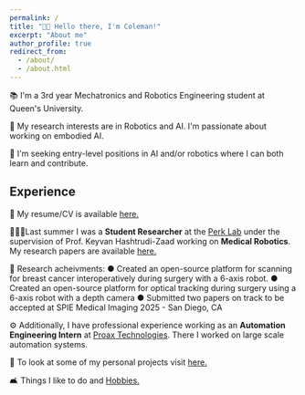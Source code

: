```yaml
---
permalink: /
title: "👋🏼 Hello there, I'm Coleman!"
excerpt: "About me"
author_profile: true
redirect_from: 
  - /about/
  - /about.html
---
```


📚 I'm a 3rd year Mechatronics and Robotics Engineering student at Queen's University.

🔬 My research interests are in Robotics and AI. I'm passionate about working on embodied AI.

💼  I'm seeking entry-level positions in AI and/or robotics where I can both learn and contribute.


## Experience

📜 My resume/CV is available [here.](https://colemanfarv.github.io/ColemanFarvolden.github.io/files/Resume.pdf)

👨🏻‍🔬Last summer I was a **Student Researcher** at the [Perk Lab](https://labs.cs.queensu.ca/perklab/) under the supervision of Prof. Keyvan Hashtrudi-Zaad working on **Medical Robotics**. My research papers are available [here.](https://colemanfarv.github.io/ColemanFarvolden.github.io/publications/) 

🤖 Research acheivments:
● Created an open-source platform for scanning for breast cancer interoperatively during surgery with a 6-axis robot.
● Created an open-source platform for optical tracking during surgery using a 6-axis robot with a depth camera
● Submitted two papers on track to be accepted at SPIE Medical Imaging 2025 - San Diego, CA

⚙️ Additionally, I have professional experience working as an **Automation Engineering Intern** at [Proax Technologies](https://proax.ca/?srsltid=AfmBOormDr1cXuKYhq8wBIf915tGkO6lecAR-CyXmDjwiSCW6G8hx-z2). There I worked on large scale automation systems.

🚧 To look at some of my personal projects visit [here.](https://colemanfarv.github.io/ColemanFarvolden.github.io/portfolio/)

🛋️ Things I like to do and [Hobbies.](https://colemanfarv.github.io/ColemanFarvolden.github.io/markdown/)


